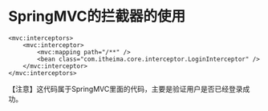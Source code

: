  # SpringMVC的拦截器的使用
 
 <!-- 配置拦截器 	-->
	<mvc:interceptors>
    	<mvc:interceptor>
        	<mvc:mapping path="/**" />
        	<bean class="com.itheima.core.interceptor.LoginInterceptor" />
    	</mvc:interceptor>
	</mvc:interceptors>

【注意】这代码属于SpringMVC里面的代码，主要是验证用户是否已经登录成功。
